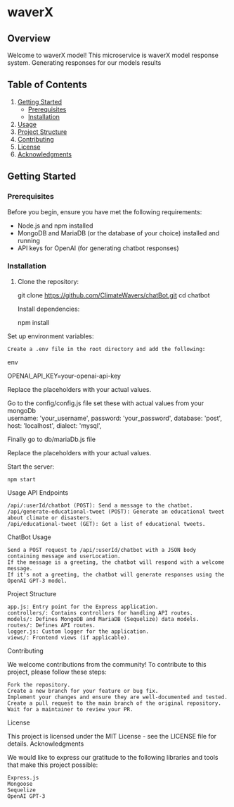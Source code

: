 # waverX

## Overview

Welcome to waverX model! This microservice is waverX model response system. Generating responses for our models results

## Table of Contents

1. [Getting Started](#getting-started)
   - [Prerequisites](#prerequisites)
   - [Installation](#installation)
2. [Usage](#usage)
3. [Project Structure](#project-structure)
4. [Contributing](#contributing)
5. [License](#license)
6. [Acknowledgments](#acknowledgments)

## Getting Started

### Prerequisites

Before you begin, ensure you have met the following requirements:

- Node.js and npm installed
- MongoDB and MariaDB (or the database of your choice) installed and running
- API keys for OpenAI (for generating chatbot responses)

### Installation

1. Clone the repository:

   git clone https://github.com/ClimateWavers/chatBot.git
   cd chatbot

    Install dependencies:


    npm install

Set up environment variables:

    Create a .env file in the root directory and add the following:

env

OPENAI_API_KEY=your-openai-api-key

Replace the placeholders with your actual values.

Go to the config/config.js file set these with actual values from your mongoDb  
    username: 'your_username',
      password: 'your_password',
      database: 'post',
      host: 'localhost',
      dialect: 'mysql',



Finally go to db/mariaDb.js file

Replace the placeholders with your actual values.

Start the server:


    npm start

Usage
API Endpoints

    /api/:userId/chatbot (POST): Send a message to the chatbot.
    /api/generate-educational-tweet (POST): Generate an educational tweet about climate or disasters.
    /api/educational-tweet (GET): Get a list of educational tweets.

ChatBot Usage

    Send a POST request to /api/:userId/chatbot with a JSON body containing message and userLocation.
    If the message is a greeting, the chatbot will respond with a welcome message.
    If it's not a greeting, the chatbot will generate responses using the OpenAI GPT-3 model.

Project Structure

    app.js: Entry point for the Express application.
    controllers/: Contains controllers for handling API routes.
    models/: Defines MongoDB and MariaDB (Sequelize) data models.
    routes/: Defines API routes.
    logger.js: Custom logger for the application.
    views/: Frontend views (if applicable).

Contributing

We welcome contributions from the community! To contribute to this project, please follow these steps:

    Fork the repository.
    Create a new branch for your feature or bug fix.
    Implement your changes and ensure they are well-documented and tested.
    Create a pull request to the main branch of the original repository.
    Wait for a maintainer to review your PR.

License

This project is licensed under the MIT License - see the LICENSE file for details.
Acknowledgments

We would like to express our gratitude to the following libraries and tools that make this project possible:

    Express.js
    Mongoose
    Sequelize
    OpenAI GPT-3
